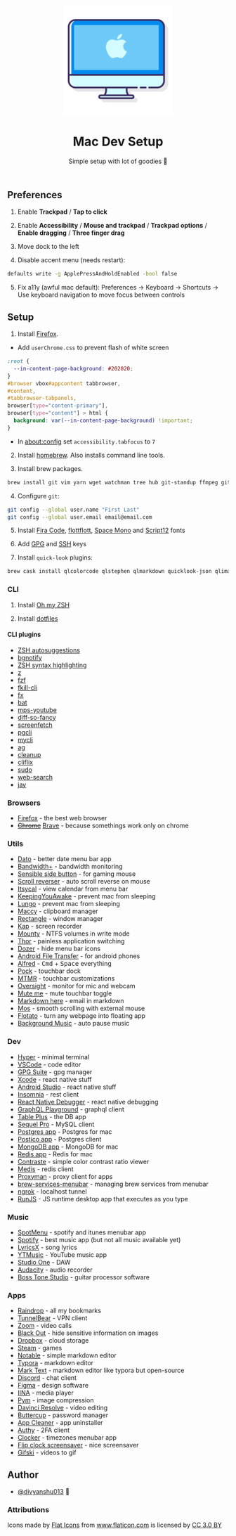 <header align="center">
    <div align="center">
        <img src="mac.png" alt="Logo" width="250" />
    </div>
    <h1 align="center">Mac Dev Setup</h1>
    <p align="center">Simple setup with lot of goodies 🍎</p>
</header>

## Preferences

1. Enable **Trackpad** / **Tap to click**

2. Enable **Accessibility** / **Mouse and trackpad** / **Trackpad options** / **Enable dragging** / **Three finger drag**

3. Move dock to the left

4. Disable accent menu (needs restart):

```sh
defaults write -g ApplePressAndHoldEnabled -bool false
```

5. Fix a11y (awful mac default): Preferences -> Keyboard -> Shortcuts -> Use keyboard navigation to move focus between controls

## Setup

1. Install [Firefox](https://www.mozilla.org/en-US/firefox/mac/).

- Add `userChrome.css` to prevent flash of white screen

```css
:root {
  --in-content-page-background: #202020;
}
#browser vbox#appcontent tabbrowser,
#content,
#tabbrowser-tabpanels,
browser[type="content-primary"],
browser[type="content"] > html {
  background: var(--in-content-page-background) !important;
}
```

- In [about:config](about:config) set `accessibility.tabfocus` to `7`

2. Install [homebrew](https://brew.sh/). Also installs command line tools.

3. Install brew packages.

```sh
brew install git vim yarn wget watchman tree hub git-standup ffmpeg github/gh/gh
```

4. Configure `git`:

```sh
git config --global user.name "First Last"
git config --global user.email email@email.com
```

5. Install [Fira Code](https://github.com/tonsky/FiraCode/wiki#installing-font), [flottflott](https://www.dafont.com/flottflott.font), [Space Mono](https://github.com/googlefonts/spacemono) and [Script12](https://www.dafontfree.net/freefonts-script12-bt-f141942.htm) fonts

6. Add [GPG](https://help.github.com/en/articles/managing-commit-signature-verification) and [SSH](https://help.github.com/en/articles/connecting-to-github-with-ssh) keys

7. Install `quick-look` plugins:

```sh
brew cask install qlcolorcode qlstephen qlmarkdown quicklook-json qlimagesize webpquicklook suspicious-package quicklookase qlvideo
```

### CLI

1. Install [Oh my ZSH](https://github.com/robbyrussell/oh-my-zsh)

2. Install [dotfiles](https://github.com/divyanshu013/dotfiles/)

#### CLI plugins

- [ZSH autosuggestions](https://github.com/zsh-users/zsh-autosuggestions/blob/master/INSTALL.md)
- [bgnotify](https://github.com/robbyrussell/oh-my-zsh/tree/master/plugins/bgnotify)
- [ZSH syntax highlighting](https://github.com/zsh-users/zsh-syntax-highlighting/blob/master/INSTALL.md)
- [z](https://github.com/robbyrussell/oh-my-zsh/tree/master/plugins/z)
- [fzf](https://github.com/junegunn/fzf)
- [fkill-cli](https://github.com/sindresorhus/fkill-cli)
- [fx](https://github.com/antonmedv/fx)
- [bat](https://github.com/sharkdp/bat#on-macos)
- [mps-youtube](https://github.com/mps-youtube/mps-youtube)
- [diff-so-fancy](https://github.com/so-fancy/diff-so-fancy)
- [screenfetch](https://github.com/KittyKatt/screenFetch)
- [pgcli](https://www.pgcli.com/)
- [mycli](https://www.mycli.net/)
- [ag](https://github.com/ggreer/the_silver_searcher)
- [cleanup](https://github.com/fwartner/mac-cleanup)
- [cliflix](https://github.com/fabiospampinato/cliflix)
- [sudo](https://github.com/robbyrussell/oh-my-zsh/tree/master/plugins/sudo)
- [web-search](https://github.com/robbyrussell/oh-my-zsh/tree/master/plugins/web-search)
- [jay](https://github.com/nikersify/jay)

### Browsers

- [Firefox](https://www.mozilla.org/en-US/firefox/mac/) - the best web browser
- <s>[Chrome](https://www.google.com/chrome/)</s> [Brave](https://brave.com/download/) - because somethings work only on chrome

### Utils

- [Dato](https://sindresorhus.com/dato) - better date menu bar app
- [Bandwidth+](https://apps.apple.com/us/app/bandwidth/id490461369?mt=12) - bandwidth monitoring
- [Sensible side button](https://sensible-side-buttons.archagon.net/) - for gaming mouse
- [Scroll reverser](https://pilotmoon.com/scrollreverser/) - auto scroll reverse on mouse
- [Itsycal](https://www.mowglii.com/itsycal/) - view calendar from menu bar
- [KeepingYouAwake](https://github.com/newmarcel/KeepingYouAwake) - prevent mac from sleeping
- [Lungo](https://sindresorhus.com/lungo) - prevent mac from sleeping
- [Maccy](https://github.com/p0deje/Maccy) - clipboard manager
- [Rectangle](https://rectangleapp.com/) - window manager
- [Kap](https://getkap.co/) - screen recorder
- [Mounty](https://mounty.app/) - NTFS volumes in write mode
- [Thor](https://apps.apple.com/cn/app/thor/id1120999687?l=en&mt=12) - painless application switching
- [Dozer](https://dozermac.com/) - hide menu bar icons
- [Android File Transfer](https://www.android.com/filetransfer/) - for android phones
- [Alfred](https://www.alfredapp.com/) - <kbd>Cmd</kbd> + <kbd>Space</kbd> everything
- [Pock](https://pock.dev/) - touchbar dock
- [MTMR](https://github.com/Toxblh/MTMR) - touchbar customizations
- [Oversight](https://objective-see.com/products/oversight.html) - monitor for mic and webcam
- [Mute me](https://objective-see.com/products/oversight.html) - mute touchbar toggle
- [Markdown here](https://github.com/adam-p/markdown-here) - email in markdown
- [Mos](https://github.com/Caldis/Mos) - smooth scrolling with external mouse
- [Flotato](https://flotato.com/) - turn any webpage into floating app
- [Background Music](https://github.com/kyleneideck/BackgroundMusic) - auto pause music

### Dev

- [Hyper](https://github.com/zeit/hyper) - minimal terminal
- [VSCode](https://code.visualstudio.com/download) - code editor
- [GPG Suite](https://gpgtools.org/) - gpg manager
- [Xcode](https://apps.apple.com/in/app/xcode/id497799835?mt=12) - react native stuff
- [Android Studio](https://developer.android.com/studio) - react native stuff
- [Insomnia](https://insomnia.rest/) - rest client
- [React Native Debugger](https://github.com/jhen0409/react-native-debugger/) - react native debugging
- [GraphQL Playground](https://github.com/prisma/graphql-playground) - graphql client
- [Table Plus](https://tableplus.io/) - the DB app
- [Sequel Pro](https://www.sequelpro.com/) - MySQL client
- [Postgres app](https://postgresapp.com/downloads.html) - Postgres for mac
- [Postico app](https://eggerapps.at/postico/) - Postgres client
- [MongoDB app](https://github.com/gcollazo/mongodbapp) - MongoDB for mac
- [Redis app](https://github.com/jpadilla/redisapp) - Redis for mac
- [Contraste](https://contrasteapp.com/) - simple color contrast ratio viewer
- [Medis](https://github.com/luin/medis) - redis client
- [Proxyman](https://proxyman.app/) - proxy client for apps
- [brew-services-menubar](https://github.com/andrewn/brew-services-menubar) - managing brew services from menubar
- [ngrok](https://ngrok.com/download) - localhost tunnel
- [RunJS](https://runjs.dev/) - JS runtime desktop app that executes as you type

### Music

- [SpotMenu](https://github.com/kmikiy/SpotMenu) - spotify and itunes menubar app
- [Spotify](https://www.spotify.com/us/download/other/) - best music app (but not all music available yet)
- [LyricsX](https://github.com/ddddxxx/LyricsX) - song lyrics
- [YTMusic](https://ytmusic.app/) - YouTube music app
- [Studio One](https://my.presonus.com/products/software) - DAW
- [Audacity](https://www.audacityteam.org/download/mac/) - audio recorder
- [Boss Tone Studio](https://www.boss.info/global/products/gt-1/downloads/) - guitar processor software

### Apps

- [Raindrop](http://raindrop.io/) - all my bookmarks
- [TunnelBear](https://www.tunnelbear.com/apps/mac) - VPN client
- [Zoom](https://zoom.us/download#client_4meeting) - video calls
- [Black Out](https://apps.apple.com/no/app/black-out/id1319884285) - hide sensitive information on images
- [Dropbox](https://www.dropbox.com/downloading) - cloud storage
- [Steam](https://store.steampowered.com/about/) - games
- [Notable](https://github.com/notable/notable/releases) - simple markdown editor
- [Typora](https://typora.io/) - markdown editor
- [Mark Text](https://github.com/marktext/marktext) - markdown editor like typora but open-source
- [Discord](https://discordapp.com/api/download?platform=osx) - chat client
- [Figma](https://www.figma.com/downloads/) - design software
- [IINA](https://iina.io/) - media player
- [Pym](https://apps.apple.com/in/app/pym/id1451733095?mt=12&app=apps&ign-mpt=uo%3D4) - image compression
- [Davinci Resolve](https://www.blackmagicdesign.com/products/davinciresolve/) - video editing
- [Buttercup](https://buttercup.pw/) - password manager
- [App Cleaner](https://freemacsoft.net/appcleaner/) - app uninstaller
- [Authy](https://authy.com/download/) - 2FA client
- [Clocker](https://apps.apple.com/us/app/clocker-menubar-world-clock/id1056643111?mt=12) - timezones menubar app
- [Flip clock screensaver](https://fliqlo.com/#/screensaver) - nice screensaver
- [Gifski](https://github.com/sindresorhus/Gifski) - videos to gif

## Author

- [@divyanshu013](https://twitter.com/divyanshu013) 👋

### Attributions

<div>Icons made by <a href="https://www.flaticon.com/authors/flat-icons" title="Flat Icons">Flat Icons</a> from <a href="https://www.flaticon.com/" title="Flaticon">www.flaticon.com</a> is licensed by <a href="http://creativecommons.org/licenses/by/3.0/" title="Creative Commons BY 3.0" target="_blank">CC 3.0 BY</a></div>
